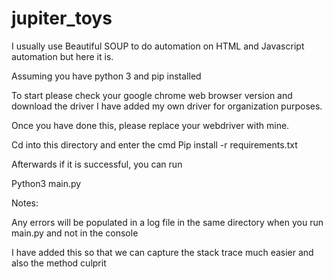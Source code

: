 # jupiter_toys



I usually use Beautiful SOUP to do automation on HTML and Javascript automation but here it is.

Assuming you have python 3 and pip installed

To start please check your google chrome web browser version and download the driver 
I have added my own driver for organization purposes.

Once you have done this, please replace your webdriver with mine.

Cd into this directory and enter the cmd
Pip install -r requirements.txt

Afterwards if it is successful, you can run

Python3 main.py 



Notes:

Any errors will be populated in a log file in the same directory when you run main.py and not in the console

I have added this so that we can capture the stack trace much easier and also the method culprit




